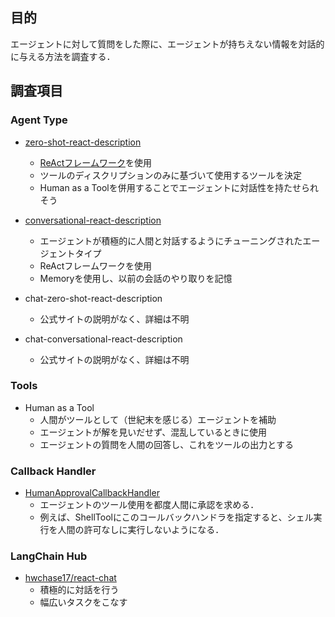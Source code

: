 ## 目的
エージェントに対して質問をした際に、エージェントが持ちえない情報を対話的に与える方法を調査する．

## 調査項目
### Agent Type
* [zero-shot-react-description](https://python.langchain.com/docs/modules/agents/agent_types/#zero-shot-react)
  - [ReActフレームワーク](https://book.st-hakky.com/docs/llm-prompt-engineering-react/#react-%E3%81%AE%E6%A6%82%E8%A6%81)を使用
  - ツールのディスクリプションのみに基づいて使用するツールを決定
  - Human as a Toolを併用することでエージェントに対話性を持たせられそう

* [conversational-react-description](https://python.langchain.com/docs/modules/agents/agent_types/#conversational)
  - エージェントが積極的に人間と対話するようにチューニングされたエージェントタイプ
  - ReActフレームワークを使用
  - Memoryを使用し、以前の会話のやり取りを記憶

* chat-zero-shot-react-description
  - 公式サイトの説明がなく、詳細は不明

* chat-conversational-react-description
  - 公式サイトの説明がなく、詳細は不明

### Tools
* Human as a Tool
  - 人間がツールとして（世紀末を感じる）エージェントを補助
  - エージェントが解を見いだせず、混乱しているときに使用
  - エージェントの質問を人間の回答し、これをツールの出力とする

### Callback Handler
* [HumanApprovalCallbackHandler](https://python.langchain.com/docs/modules/agents/tools/human_approval)
  - エージェントのツール使用を都度人間に承認を求める．
  - 例えば、ShellToolにこのコールバックハンドラを指定すると、シェル実行を人間の許可なしに実行しないようになる．


### LangChain Hub
* [hwchase17/react-chat](https://smith.langchain.com/hub/hwchase17/react-chat)
  - 積極的に対話を行う
  - 幅広いタスクをこなす

